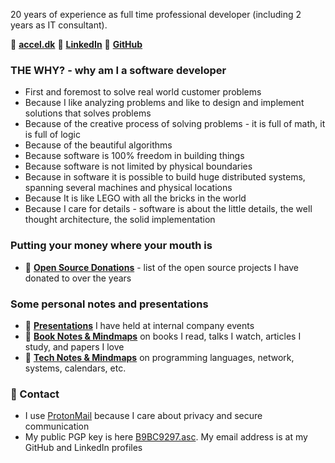 20 years of experience as full time professional developer (including 2 years as IT consultant).

🔗 [**accel.dk**](https://www.accel.dk/)
🔗 [**LinkedIn**](https://www.linkedin.com/in/morten-andersen-cph/)
🔗 [**GitHub**](https://github.com/morten-andersen)

### THE WHY? - why am I a software developer

* First and foremost to solve real world customer problems
* Because I like analyzing problems and like to design and implement solutions that solves problems
* Because of the creative process of solving problems - it is full of math, it is full of logic
* Because of the beautiful algorithms
* Because software is 100% freedom in building things
* Because software is not limited by physical boundaries
* Because in software it is possible to build huge distributed systems, spanning several machines and physical locations
* Because It is like LEGO with all the bricks in the world
* Because I care for details - software is about the little details, the well thought architecture, the solid implementation

### Putting your money where your mouth is

* 🔗 [**Open Source Donations**](https://tech-notes.accel.dk/opensource) - list of the open source projects I have donated to over the years

### Some personal notes and presentations

* 🔗 [**Presentations**](https://presentations.accel.dk/) I have held at internal company events
* 🔗 [**Book Notes & Mindmaps**](https://book-notes.accel.dk/) on books I read, talks I watch, articles I study, and papers I love
* 🔗 [**Tech Notes & Mindmaps**](https://tech-notes.accel.dk/) on programming languages, network, systems, calendars, etc.

### 📩 Contact

* I use [ProtonMail](https://protonmail.com/) because I care about privacy and secure communication
* My public PGP key is here [B9BC9297.asc](B9BC9297.asc). My email address is at my GitHub and LinkedIn profiles

